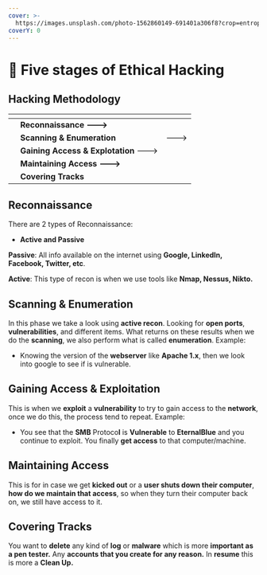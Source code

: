 ```yaml
---
cover: >-
  https://images.unsplash.com/photo-1562860149-691401a306f8?crop=entropy&cs=srgb&fm=jpg&ixid=M3wxOTcwMjR8MHwxfHNlYXJjaHw5fHxoYWNrZXJ8ZW58MHx8fHwxNjg4MDA5MjQ2fDA&ixlib=rb-4.0.3&q=85
coverY: 0
---
```


# 🥷 Five stages of Ethical Hacking

## Hacking Methodology

<table data-view="cards"><thead><tr><th></th><th></th><th></th></tr></thead><tbody><tr><td></td><td><strong>Reconnaissance ---></strong></td><td></td></tr><tr><td></td><td><strong>Scanning &#x26; Enumeration</strong></td><td>---></td></tr><tr><td></td><td><strong>Gaining Access &#x26; Explotation</strong> ---></td><td></td></tr><tr><td></td><td><strong>Maintaining Access ---></strong></td><td></td></tr><tr><td></td><td><strong>Covering Tracks</strong> </td><td></td></tr></tbody></table>

## Reconnaissance

There are 2 types of Reconnaissance:

* **Active and Passive**

**Passive**: All info available on the internet using **Google, LinkedIn, Facebook, Twitter, etc**.

**Active**:  This type of recon is when we use tools like **Nmap, Nessus, Nikto.**

## Scanning & Enumeration

In this phase we take a look using **active recon**. Looking for **open ports**, **vulnerabilities**, and different items. What returns on these results when we do the **scanning**, we also perform what is called **enumeration**. Example:

* Knowing the version of the **webserver** like **Apache 1.x**, then we look into google to see if is vulnerable.

## Gaining Access & Exploitation

This is when we **exploit** a **vulnerability** to try to gain access to the **network**, once we do this, the process tend to repeat. Example:

* You see that the **SMB** Protoco**l** is **Vulnerable** to **EternalBlue** and you continue to exploit. You finally **get access** to that computer/machine.

## Maintaining Access

This is for in case we get **kicked out** or a **user shuts down their computer**, **how do we maintain that access**, so when they turn their computer back on, we still have access to it.

## Covering Tracks

You want to **delete** any kind of **log** or **malware** which is more **important as a pen tester.**  Any **accounts that you create for any reason.**  In **resume** this is more a **Clean Up.**

